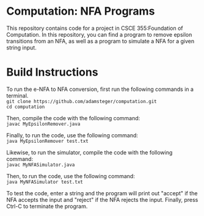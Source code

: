 # Computation: NFA Programs

This repository contains code for a project in CSCE 355:Foundation of Computation.  In this repository, you can find a program to remove epsilon transitions from an NFA, as well as a program to simulate a NFA for a given string input.

# Build Instructions
To run the e-NFA to NFA conversion, first run the following commands in a terminal.
<br>  `git clone https://github.com/adamsteger/computation.git`
<br>  `cd computation`
  
Then, compile the code with the following command:
<br>  `javac MyEpsilonRemover.java`
  
Finally, to run the code, use the following command:
<br>  `java MyEpsilonRemover test.txt`


Likewise, to run the simulator, compile the code with the following command:
<br>  `javac MyNFASimulator.java`
  
Then, to run the code, use the following command:
<br>  `java MyNFASimulator test.txt`

To test the code, enter a string and the program will print out "accept" if the NFA accepts the input and "reject" if the NFA rejects the input. Finally, press Ctrl-C to terminate the program.

